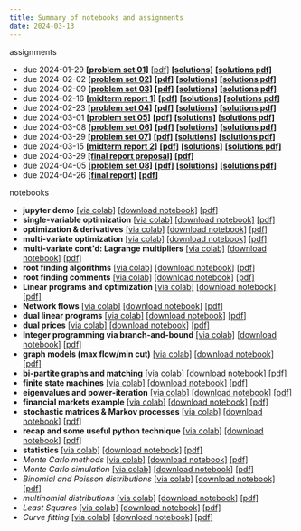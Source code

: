 ```yaml
---
title: Summary of notebooks and assignments
date: 2024-03-13
---
```


assignments

- due 2024-01-29 [**[problem set 01]**](/course-assignments/PS01--2024-01-29.html) 
  [[pdf]](/course-assignments/PS01--2024-01-29.pdf)
  [**[solutions]**](/course-assignments/PS01--2024-01-29--solutions.html)
  [**[solutions pdf]**](/course-assignments/PS01--2024-01-29--solutions.pdf)
- due 2024-02-02 [**[problem set 02]**](/course-assignments/PS02--2024-02-02.html)
  [**[pdf]**](/course-assignments/PS02--2024-02-02.pdf)
  [**[solutions]**](/course-assignments/PS02--2024-02-02--solutions.html)
  [**[solutions pdf]**](/course-assignments/PS02--2024-02-02--solutions.pdf)
- due 2024-02-09 [**[problem set 03]**](/course-assignments/PS03--2024-02-09.html) 
  [**[pdf]**](/course-assignments/PS03--2024-02-09.pdf)
  [**[solutions]**](/course-assignments/PS03--2024-02-09--solutions.html) 
  [**[solutions pdf]**](/course-assignments/PS03--2024-02-09--solutions.pdf)
- due 2024-02-16 [**[midterm report 1]**](/course-assignments/MidRep1--2024-02-16.html)
  [**[pdf]**](/course-assignments/MidRep1--2024-02-16.pdf)
  [**[solutions]**](/course-assignments/MidRep1--2024-02-16--solution.html)
  [**[solutions pdf]**](/course-assignments/MidRep1--2024-02-16--solution.pdf)
- due 2024-02-23 [**[problem set 04]**](/course-assignments/PS04--2024-02-23.html)
  [**[pdf]**](/course-assignments/PS04--2024-02-23.pdf)
  [**[solutions]**](/course-assignments/PS04--2024-02-23--solutions.html)
  [**[solutions pdf]**](/course-assignments/PS04--2024-02-23--solutions.pdf)  
- due 2024-03-01 [**[problem set 05]**](/course-assignments/PS05--2024-03-01.html) 
  [**[pdf]**](/course-assignments/PS05--2024-03-01.pdf)
  [**[solutions]**](/course-assignments/PS05--2024-03-01--solutions.html) 
  [**[solutions pdf]**](/course-assignments/PS05--2024-03-01--solutions.pdf)   
- due 2024-03-08 [**[problem set 06]**](/course-assignments/PS06--2024-03-08.html) 
  [**[pdf]**](/course-assignments/PS06--2024-03-08.pdf) 
  [**[solutions]**](/course-assignments/PS06--2024-03-08--solutions.html)
  [**[solutions pdf]**](/course-assignments/PS06--2024-03-08--solutions.pdf)  
- due 2024-03-29 [**[problem set 07]**](/course-assignments/PS07--2024-03-29.html)
  [**[pdf]**](/course-assignments/PS07--2024-03-29.pdf)
  [**[solutions]**](/course-assignments/PS07--2024-03-29--solutions.html)
  [**[solutions pdf]**](/course-assignments/PS07--2024-03-29--solutions.pdf)    
- due 2024-03-15 [**[midterm report 2]**](/course-assignments/MidRep2--2024-03-15.html)
  [**[pdf]**](/course-assignments/MidRep2--2024-03-15.pdf)
  [**[solutions]**](/course-assignments/MidRep2--2024-03-15--solution.html)
  [**[solutions pdf]**](/course-assignments/MidRep2--2024-03-15--solution.pdf)  
- due 2024-03-29 [**[final report proposal]**](/course-assignments/FinReport-Proposal.html)
  [**[pdf]**](/course-assignments/FinReport-Proposal.pdf)
- due 2024-04-05 [**[problem set 08]**](/course-assignments/PS08--2024-04-05.html)
  [**[pdf]**](/course-assignments/PS08--2024-04-05.pdf)
  [**[solutions]**](/course-assignments/PS08--2024-04-05--solutions.html)
  [**[solutions pdf]**](/course-assignments/PS08--2024-04-05--solutions.pdf)    
- due 2024-04-26 [**[final report]**](/course-assignments/FinReport.html)
  [**[pdf]**](/course-assignments/FinReport.pdf)



notebooks

- **jupyter demo** [[via colab]](https://colab.research.google.com/github/gmcninch-tufts/2024-Sp-Math087/blob/main/course-content/week01-00--demo-notebook.ipynb) 
  [[download notebook]](/course-content/week01-00--demo-notebook.ipynb) 
  [[pdf]](/course-content/week01-00--demo-notebook.pdf) 
- **single-variable optimization** 
  [[via colab]](https://colab.research.google.com/github/gmcninch-tufts/2024-Sp-Math087/blob/main/course-content/week01-01--optimization.ipynb)
  [[download notebook]](/course-content/week01-01--optimization.ipynb) 
  [[pdf]](/course-content/week01-01--optimization.pdf)   
- **optimization & derivatives**
  [[via colab]](https://colab.research.google.com/github/gmcninch-tufts/2024-Sp-Math087/blob/main/course-content/week01-02--optimization-and-derivatives.ipynb)
  [[download notebook]](/course-content/week01-02--optimization-and-derivatives.ipynb)
  [[pdf]](/course-content/week01-02--optimization-and-derivatives.pdf)  
- **multi-variate optimization** 
  [[via colab]](https://colab.research.google.com/github/gmcninch-tufts/2024-Sp-Math087/blob/main/course-content/week02-01--multivariable-optimization.ipynb) 
  [[download notebook]](/course-content/week02-01--multivariable-optimization.ipynb) 
  [[pdf]](/course-content/week02-01--multivariable-optimization.pdf)    
- **multi-variate cont'd: Lagrange multipliers** 
  [[via colab]](https://colab.research.google.com/github/gmcninch-tufts/2024-Sp-Math087/blob/main/course-content/week02-02--lagrange.ipynb)
  [[download notebook]](/course-content/week02-02--lagrange.ipynb) 
  [[pdf]](/course-content/week02-02--lagrange.pdf)   
- **root finding algorithms**
  [[via colab]](https://colab.research.google.com/github/gmcninch-tufts/2024-Sp-Math087/blob/main/course-content/week02-03--root-finding.ipynb)
  [[download notebook]](/course-content/week02-03--root-finding.ipynb)
  [[pdf]](/course-content/week02-03--root-finding.pdf)  
- **root finding comments** 
  [[via colab]](https://colab.research.google.com/github/gmcninch-tufts/2024-Sp-Math087/blob/main/course-content/week03-00--root-finding-again.ipynb) 
  [[download notebook]](/course-content/week03-00--root-finding-again.ipynb) 
  [[pdf]](/course-content/week03-00--root-finding-again.pdf)    
- **Linear programs and optimization** 
  [[via colab]](https://colab.research.google.com/github/gmcninch-tufts/2024-Sp-Math087/blob/main/course-content/week03-01--optimization-and-linprog.ipynb)
  [[download notebook]](/course-content/week03-01--optimization-and-linprog.ipynb) 
  [[pdf]](/course-content/week03-01--optimization-and-linprog.pdf)   
- **Network flows** 
  [[via colab]](https://colab.research.google.com/github/gmcninch-tufts/2024-Sp-Math087/blob/main/course-content/week03-02--network-flows.ipynb)
  [[download notebook]](/course-content/week03-02--network-flows.ipynb) 
  [[pdf]](/course-content/week03-02--network-flows.pdf)   
- **dual linear programs** 
  [[via colab]](https://colab.research.google.com/github/gmcninch-tufts/2024-Sp-Math087/blob/main/course-content/week04-01--duality.ipynb) 
  [[download notebook]](/course-content/week04-01--duality.ipynb) 
  [[pdf]](/course-content/week04-01--duality.pdf)    
- **dual prices** 
  [[via colab]](https://colab.research.google.com/github/gmcninch-tufts/2024-Sp-Math087/blob/main/course-content/week04-02--dual-prices.ipynb) 
  [[download notebook]](/course-content/week04-02--dual-prices.ipynb) 
  [[pdf]](/course-content/week04-02--dual-prices.pdf)    
- **Integer programming via branch-and-bound**
  [[via colab]](https://colab.research.google.com/github/gmcninch-tufts/2024-Sp-Math087/blob/main/course-content/week05-01--branch-and-bound.ipynb)
  [[download notebook]](/course-content/week05-01--branch-and-bound.ipynb) 
  [[pdf]](/course-content/week05-01--branch-and-bound.pdf)   
- **graph models (max flow/min cut)**
  [[via colab]](https://colab.research.google.com/github/gmcninch-tufts/2024-Sp-Math087/blob/main/course-content/week06-01--graph-models.ipynb)
  [[download notebook]](/course-content/week06-01--graph-models.ipynb) 
  [[pdf]](/course-content/week06-01--graph-models.pdf)   
- **bi-partite graphs and matching**
  [[via colab]](https://colab.research.google.com/github/gmcninch-tufts/2024-Sp-Math087/blob/main/course-content/week07-01--matching.ipynb)
  [[download notebook]](/course-content/week07-01--matching.ipynb)
  [[pdf]](/course-content/week07-01--matching.pdf)
- **finite state machines**
  [[via colab]](https://colab.research.google.com/github/gmcninch-tufts/2024-Sp-Math087/blob/main/course-content/week07-02--FSM.ipynb)
  [[download notebook]](/course-content/week07-02--FSM.ipynb)
  [[pdf]](/course-content/week07-02--FSM.pdf)
- **eigenvalues and power-iteration**
  [[via colab]](https://colab.research.google.com/github/gmcninch-tufts/2024-Sp-Math087/blob/main/course-content/week07-03--eigen.ipynb)
  [[download notebook]](/course-content/week07-03--eigen.ipynb)
  [[pdf]](/course-content/week07-03--eigen.pdf)
- **financial markets example**
  [[via colab]](https://colab.research.google.com/github/gmcninch-tufts/2024-Sp-Math087/blob/main/course-content/week08-00--financial-market-example.ipynb)
  [[download notebook]](/course-content/week08-00--financial-market-example.ipynb)
  [[pdf]](/course-content/week08-00--financial-market-example.pdf)
- **stochastic matrices & Markov processes**
  [[via colab]](https://colab.research.google.com/github/gmcninch-tufts/2024-Sp-Math087/blob/main/course-content/week08-01--markov.ipynb)
  [[download notebook]](/course-content/week08-01--markov.ipynb)
  [[pdf]](/course-content/week08-01--markov.pdf)
- **recap and some useful python technique**
  [[via colab]](https://colab.research.google.com/github/gmcninch-tufts/2024-Sp-Math087/blob/main/course-content/week08-03--recap-markov.ipynb)
  [[download notebook]](/course-content/week08-03--recap-markov.ipynb)
  [[pdf]](/course-content/week08-03--recap-markov.ipynb)
- **statistics**
  [[via colab]](https://colab.research.google.com/github/gmcninch-tufts/2024-Sp-Math087/blob/main/course-content/week09--statistics.ipynb)
  [[download notebook]](/course-content/week09--statistics.ipynb)
  [[pdf]](/course-content/week09--statistics.pdf)
- *Monte Carlo methods*
  [[via colab]](https://colab.research.google.com/github/gmcninch-tufts/2024-Sp-Math087/blob/main/week10-01--monte-carlo.ipynb)
  [[download notebook]](/course-content/week10-01--monte-carlo.ipynb)
  [[pdf]](/course-content/week10-01--monte-carlo.pdf)  
- *Monte Carlo simulation*
  [[via colab]](https://colab.research.google.com/github/gmcninch-tufts/2024-Sp-Math087/blob/main/week10-01--monte-carlo-simulation.ipynb)
  [[download notebook]](/course-content/week10-01--monte-carlo-simulation.ipynb)
  [[pdf]](/course-content/week10-01--monte-carlo-simulation.pdf)  
- *Binomial and Poisson distributions*
  [[via colab]](https://colab.research.google.com/github/gmcninch-tufts/2024-Sp-Math087/blob/main/course-content/week11-01--binomial-and-poisson.ipynb)
  [[download notebook]](/course-content/week11-01--binomial-and-poisson.ipynb)
  [[pdf]](/course-content/week11-01--binomial-and-poisson.pdf)  
- *multinomial distributions*
  [[via colab]](https://colab.research.google.com/github/gmcninch-tufts/2024-Sp-Math087/blob/main/course-content/week11-01--multinomial.ipynb)
  [[download notebook]](/course-content/week11-01--multinomial.ipynb)
  [[pdf]](/course-content/week11-01--multinomial.pdf)  
- *Least Squares*
  [[via colab]](https://colab.research.google.com/github/gmcninch-tufts/2024-Sp-Math087/blob/main/course-content/week12-01--least-squares.ipynb)
  [[download notebook]](/course-content/week12-01--least-squares.ipynb)
  [[pdf]](/course-content/week12-01--least-squares.pdf)  
- *Curve fitting*
  [[via colab]](https://colab.research.google.com/github/gmcninch-tufts/2024-Sp-Math087/blob/main/course-content/week12-02--curve-fitting.ipynb)
  [[download notebook]](/course-content/week12-02--curve-fitting.ipynb)
  [[pdf]](/course-content/week12-02--curve-fitting.pdf)  

  



  
  

